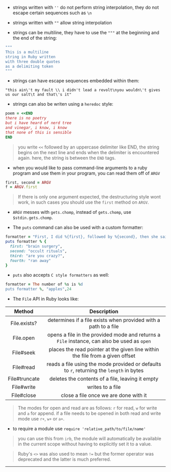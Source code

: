 + strings written with `''` do not perform string interpolation, they do not escape certain sequences such as `\n`

+ strings written with `""` allow string interpolation

+ strings can be multiline, they have to use the `"""` at the beginning and the end of the string:

```ruby
"""
This is a multiline
string in Ruby written
with three double quotes
as a delimiting token
"""
```

+ strings can have escape sequences embedded within them:

```
"this ain\'t my fault \\ i didn't lead a revolt\nyou wouldn\'t gives us our salt\t and that\'s it"
```

+ strings can also be writen using a `heredoc` style:

```ruby
poem = <<END
there is no poetry
but i have heard of nerd tree
and vinegar, i know, i know
that none of this is sensible
END
```

> you write `<<` followed by an uppercase delimiter like END, the string begins on the next line and ends when the delimiter is encountered again. here, the string is between the `END` tags.

+ when you would like to pass command-line arguments to a ruby program and use them in your program, you can read them off of `ARGV`

```ruby
first, second = ARGV
f = ARGV.first
```

> If there is only one argument expected, the destructuring style wont work, in such cases you should use the `first` method on `ARGV`.

+ `ARGV` messes with `gets.chomp`, instead of `gets.chomp`, use `$stdin.gets.chomp`.

+ The `puts` command can also be used with a custom formatter:

```ruby
formatter = "First, I did %{first}, followed by %{second}, then she said %{third} and I %{fourth}"
puts formatter % {
  first: "brain surgery",
  second: "occult rituals",
  third: "are you crazy?",
  fourth: "ran away"
}
```

+ `puts` also accepts `C style formatters` as well:

```ruby
formatter = The number of %s is %d
puts formatter %, "apples",24
```

+ The `File` API in Ruby looks like:

|Method|Description|
|:----:|:---------:|
|File.exists?|determines if a file exists when provided with a path to a file|
|File.open|opens a file in the provided mode and returns a `File` instance, can also be used as `open`|
|File#seek|places the read pointer at the given line within the file from a given offset|
|File#read|reads a file using the mode provided or defaults to `r`, returning the `length` in bytes| 
|File#truncate|deletes the contents of a file, leaving it empty|
|File#write|writes to a file|
|File#close|close a file once we are done with it|

> The modes for open and read are as follows: `r` for read, `w` for write and `a` for append. if a file needs to be opened in both read and write mode use `r+`, `w+` or `a+`.

+ to require a module use `require 'relative_path/to/file/name'`

> you can use this from `irb`, the module will automatically be available in the current scope without having to explicitly set it to a value.

> Ruby's `<>` was also used to mean `!=` but the former operator was deprecated and the latter is much preferred.

---
